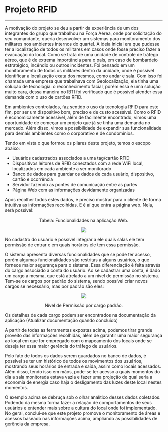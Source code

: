 # Projeto RFID
----------------------------------------------------------
<p> A motivação do projeto se deu a partir da experiência de um dos integrantes do grupo que trabalhou na Força Aérea, onde por solicitação do seu comandante, queria desenvolver um sistemas para monitoramento dos militares nos ambientes internos do quartel. A ideia inicial era que pudesse ter a localização de todos os militares em casos onde fosse preciso fazer a evacuação do local. Como se trata de uma unidade de controle de tráfego aéreo, que é de extrema importância para o país, em caso de bombardeio estratégico, incêndio ou outros incidentes. Foi pensado em um monitoramento de todos os militares dentro da unidade, onde é possível identificar a localização exata dos mesmos, como andar e sala. Com isso foi chamada uma empresa que trabalhava com Geolocalização, ela tinha uma solução de tecnologia: o reconhecimento facial, porém essa é uma solução muito cara, dessa maneira no IBTI foi verificado que é possível atender essa demanda com o uso de cartões RFID. 

  Em ambientes controlados, faz sentido o uso da tecnologia RFID para este fim, por ser um dispositivo bom, preciso e de custo acessível. Como o RFID é economicamente acessível, além de facilmente encontrado, vimos uma oportunidade de começar um projeto que já se tinha uma demanda no mercado. Além disso, vimos a possibilidade de expandir sua funcionalidade para demais ambientes como o corporativo e de condomínios.</p>

  Tendo em vista o que formou os pilares deste projeto, temos o escopo abaixo:

<ul>
	<li>Usuários cadastrados associados a uma tag/cartão RFID</li>
	<li>Dispositivos leitores de RFID conectados com a rede WiFi local, localizados em cada ambiente a ser monitorado</li>
	<li>Banco de dados para guardar os dados de cada usuário, dispositivo, cartão e ocorrência</li>
	<li>Servidor fazendo as pontes de comunicação entre as partes</li>
  <li>Página Web com as informações devidamente organizadas</li>
	
</ul>

<p> Após recolher todos estes dados, é preciso mostrar para o cliente de forma intuitiva as informações recolhidas. E é aí que entra a página web. Nela, será possível:</p>
 <p  align="center">
 Tabela: Funcionalidades na aplicação Web.
</p>
<p  align="center">
<img src="https://user-images.githubusercontent.com/65353733/92486344-5af24e00-f1c2-11ea-94f1-078afc7fbd9b.png">
</p>

<p>No cadastro do usuário é possível integrar a ele quais salas ele tem permissão de entrar e em quais horários ele tem essa permissão.
	

O sistema apresenta diversas  funcionalidades que se pode ter acesso, porém algumas funcionalidades são restritas a alguns usuários, o que fornece maior segurança para o sistema. Essa diferenciação é feita através do cargo associado a conta do usuário. Ao se cadastrar uma conta, é dado um cargo a mesma, que está atrelado a um nível de permissão no sistema. Tem-se os cargos por padrão do sistema, sendo possível criar novos cargos se necessário, mas por padrão são eles:
</p>

<p  align="center">
<img src="https://user-images.githubusercontent.com/65353733/92486306-4e6df580-f1c2-11ea-9634-2eda6290ec9d.png" >
</p>
 <p  align="center">
 Nível de Permissão por cargo padrão.
</p>

<p>
  Os detalhes de cada cargo podem ser encontrados na documentação da aplicação (Atualizar documentação quando concluído)
  
A partir de todas as ferramentas expostas acima, podemos tirar grande proveito das informações recolhidas, além de garantir uma maior segurança ao local em que for empregado com o mapeamento dos locais onde se deseja ter essa maior gerência do tráfego de usuários.

  Pelo fato de todos os dados serem guardados no banco de dados, é possível se ter um histórico de todos os movimentos dos usuários, mostrando seus horários de entrada e saída, assim como locais acessados. Além disso, tendo isso em mãos, pode-se ter acesso a quais momentos do dia a sala monitorada estava vazia e fazer uma projeção de qual seria a economia de energia caso haja o desligamento das luzes deste local nestes momentos.
  
  O exemplo acima se debruça sob o olhar analítico desses dados coletados. Podendo da mesma forma fazer a relação de comportamentos de seus usuários e entender mais sobre a cultura do local onde foi implementado. No geral, conclui-se que este projeto promove o monitoramento de áreas e acessos baseado nas informações acima, ampliando as possibilidades de gerência da empresa.
  </p>
